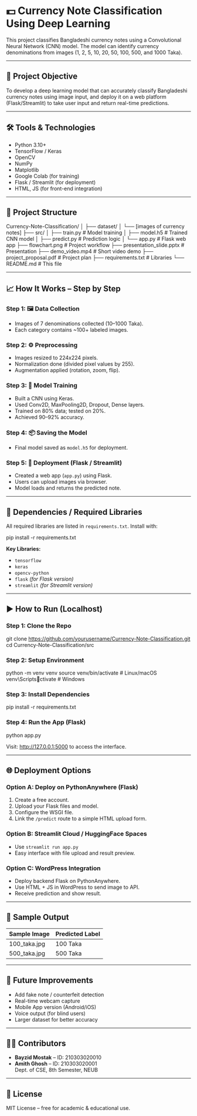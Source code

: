 
# 💵 Currency Note Classification Using Deep Learning

This project classifies Bangladeshi currency notes using a Convolutional Neural Network (CNN) model. The model can identify currency denominations from images (1, 2, 5, 10, 20, 50, 100, 500, and 1000 Taka).

---

## 📌 Project Objective

To develop a deep learning model that can accurately classify Bangladeshi currency notes using image input, and deploy it on a web platform (Flask/Streamlit) to take user input and return real-time predictions.

---

## 🛠 Tools & Technologies

- Python 3.10+
- TensorFlow / Keras
- OpenCV
- NumPy
- Matplotlib
- Google Colab (for training)
- Flask / Streamlit (for deployment)
- HTML, JS (for front-end integration)

---

## 🧱 Project Structure

Currency-Note-Classification/
│
├── dataset/
│   └── [images of currency notes]
├── src/
│   ├── train.py            # Model training
│   ├── model.h5            # Trained CNN model
│   ├── predict.py          # Prediction logic
│   └── app.py              # Flask web app
├── flowchart.png           # Project workflow
├── presentation_slide.pptx # Presentation
├── demo_video.mp4          # Short video demo
├── project_proposal.pdf    # Project plan
├── requirements.txt        # Libraries
└── README.md               # This file

---

## 📈 How It Works – Step by Step

### Step 1: 🖼️ Data Collection
- Images of 7 denominations collected (10–1000 Taka).
- Each category contains ~100+ labeled images.

### Step 2: ⚙️ Preprocessing
- Images resized to 224x224 pixels.
- Normalization done (divided pixel values by 255).
- Augmentation applied (rotation, zoom, flip).

### Step 3: 🧠 Model Training
- Built a CNN using Keras.
- Used Conv2D, MaxPooling2D, Dropout, Dense layers.
- Trained on 80% data; tested on 20%.
- Achieved 90–92% accuracy.

### Step 4: 📦 Saving the Model
- Final model saved as `model.h5` for deployment.

### Step 5: 🚀 Deployment (Flask / Streamlit)
- Created a web app (`app.py`) using Flask.
- Users can upload images via browser.
- Model loads and returns the predicted note.

---

## 🔧 Dependencies / Required Libraries

All required libraries are listed in `requirements.txt`. Install with:

pip install -r requirements.txt

**Key Libraries:**
- `tensorflow`
- `keras`
- `opencv-python`
- `flask` *(for Flask version)*
- `streamlit` *(for Streamlit version)*

---

## ▶️ How to Run (Localhost)

### Step 1: Clone the Repo
git clone https://github.com/yourusername/Currency-Note-Classification.git
cd Currency-Note-Classification/src

### Step 2: Setup Environment
python -m venv venv
source venv/bin/activate        # Linux/macOS
venv\Scriptsctivate           # Windows

### Step 3: Install Dependencies
pip install -r requirements.txt

### Step 4: Run the App (Flask)
python app.py

Visit: http://127.0.0.1:5000 to access the interface.

---

## 🌐 Deployment Options

### Option A: Deploy on PythonAnywhere (Flask)
1. Create a free account.
2. Upload your Flask files and model.
3. Configure the WSGI file.
4. Link the `/predict` route to a simple HTML upload form.

### Option B: Streamlit Cloud / HuggingFace Spaces
- Use `streamlit run app.py`
- Easy interface with file upload and result preview.

### Option C: WordPress Integration
- Deploy backend Flask on PythonAnywhere.
- Use HTML + JS in WordPress to send image to API.
- Receive prediction and show result.

---

## 🧪 Sample Output

| Sample Image           | Predicted Label  |
|------------------------|------------------|
| 100_taka.jpg           | 100 Taka         |
| 500_taka.jpg           | 500 Taka         |

---

## 🔮 Future Improvements

- Add fake note / counterfeit detection
- Real-time webcam capture
- Mobile App version (Android/iOS)
- Voice output (for blind users)
- Larger dataset for better accuracy

---

## 👨‍💻 Contributors

- **Bayzid Mostak** – ID: 210303020010  
- **Amith Ghosh** – ID: 210303020001  
Dept. of CSE, 8th Semester, NEUB

---

## 📄 License

MIT License – free for academic & educational use.
